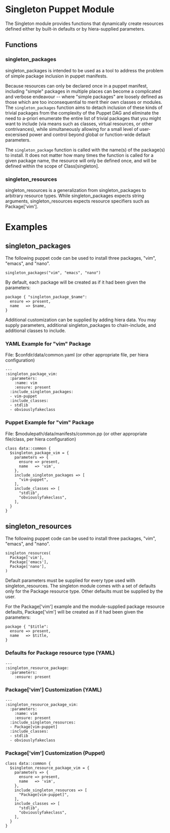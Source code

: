 # Singleton Puppet Module

The Singleton module provides functions that dynamically create resources
defined either by built-in defaults or by hiera-supplied parameters.

## Functions

### singleton_packages

singleton_packages is intended to be used as a tool to address the problem of
simple package inclusion in puppet manifests.

Because resources can only be declared once in a puppet manifest, including
"simple" packages in multiple places can become a complicated and verbose
endeavour -- where "simple packages" are loosely defined as those which are too
inconsequential to merit their own classes or modules. The `singleton_packages`
function aims to detach inclusion of these kinds of trivial packages from the
complexity of the Puppet DAG and eliminate the need to a-priori enumerate the
entire list of trivial packages that you might want to include (via means such
as classes, virtual resources, or other contrivances), while simultaneously
allowing for a small level of user-excersised power and control beyond global
or function-wide default parameters.

The `singleton_package` function is called with the name(s) of the package(s)
to install. It does not matter how many times the function is called for a
given package name, the resource will only be defined once, and will be defined
within the scope of Class[singleton].

### singleton_resources

singleton_resources is a generalization from singleton_packages to arbitrary
resource types. While singleton_packages expects string arguments,
singleton_resources expects resource specifiers such as Package['vim'].

# Examples

## singleton_packages

The following puppet code can be used to install three packages, "vim",
"emacs", and "nano".

    singleton_packages("vim", "emacs", "nano")

By default, each package will be created as if it had been given the parameters:

    package { "singleton_package_$name":
      ensure => present,
      name   => $name,
    }

Additional customization can be supplied by adding hiera data. You may supply
parameters, additional singleton_packages to chain-include, and additional
classes to include.

### YAML Example for "vim" Package

File: $confdir/data/common.yaml
(or other appropriate file, per hiera configuration)

    ---
    :singleton_package_vim:
      :parameters:
        :name: vim
        :ensure: present
      :include_singleton_packages:
      - vim-puppet
      :include_classes:
      - stdlib
      - obviouslyfakeclass

### Puppet Example for "vim" Package

File: $modulepath/data/manifests/common.pp
(or other appropriate file/class, per hiera configuration)

    class data::common {
      $singleton_package_vim = {
        parameters => {
          ensure => present,
          name   => 'vim',
        },
        include_singleton_packages => [
          "vim-puppet",
        ],
        include_classes => [
          "stdlib",
          "obviouslyfakeclass",
        ],
      }
    }

## singleton_resources

The following puppet code can be used to install three packages, "vim",
"emacs", and "nano".

    singleton_resources(
      Package['vim'],
      Package['emacs'],
      Package['nano'],
    )

Default parameters must be supplied for every type used with
singleton_resources. The singleton module comes with a set of defaults only for
the Package resource type. Other defaults must be supplied by the user.

For the Package['vim'] example and the module-supplied package resource
defaults, Package['vim'] will be created as if it had been given the
parameters:

    package { "$title":
      ensure => present,
      name   => $title,
    }

### Defaults for Package resource type (YAML)

    ---
    :singleton_resource_package:
      :parameters:
        :ensure: present

### Package['vim'] Customization (YAML)

    ---
    :singleton_resource_package_vim:
      :parameters:
        :name: vim
        :ensure: present
      :include_singleton_resources:
      - Package[vim-puppet]
      :include_classes:
      - stdlib
      - obviouslyfakeclass

### Package['vim'] Customization (Puppet)

    class data::common {
      $singleton_resource_package_vim = {
        parameters => {
          ensure => present,
          name   => 'vim',
        },
        include_singleton_resources => [
          "Package[vim-puppet]",
        ],
        include_classes => [
          "stdlib",
          "obviouslyfakeclass",
        ],
      }
    }
